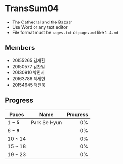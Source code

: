 TransSum04
===========

* The Cathedral and the Bazaar
* Use Word or any text editor
* File format must be `pages.txt` or `pages.md` like `1-4.md`

Members
-------

* 20155265 김재환
* 20150577 김찬일
* 20130910 박민서
* 20163786 박세현
* 20154645 팽진욱

Progress
--------

| Pages      | Name          | Progress  |
| ---------- |:-------------:| ---------:|
| 1 ~ 5      | Park Se Hyun  |        0% |
| 6 ~ 9      |               |        0% |
| 10 ~ 14    |               |        0% |
| 15 ~ 18    |               |        0% |
| 19 ~ 23    |               |        0% |
